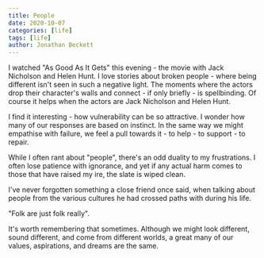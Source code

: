```yaml
---
title: People
date: 2020-10-07
categories: [life]
tags: [life]
author: Jonathan Beckett
---
```


I watched "As Good As It Gets" this evening - the movie with Jack Nicholson and Helen Hunt. I love stories about broken people - where being different isn't seen in such a negative light. The moments where the actors drop their character's walls and connect - if only briefly - is spellbinding. Of course it helps when the actors are Jack Nicholson and Helen Hunt.

I find it interesting - how vulnerability can be so attractive. I wonder how many of our responses are based on instinct. In the same way we might empathise with failure, we feel a pull towards it - to help - to support - to repair.

While I often rant about "people", there's an odd duality to my frustrations. I often lose patience with ignorance, and yet if any actual harm comes to those that have raised my ire, the slate is wiped clean.

I've never forgotten something a close friend once said, when talking about people from the various cultures he had crossed paths with during his life.

"Folk are just folk really".

It's worth remembering that sometimes. Although we might look different, sound different, and come from different worlds, a great many of our values, aspirations, and dreams are the same.
